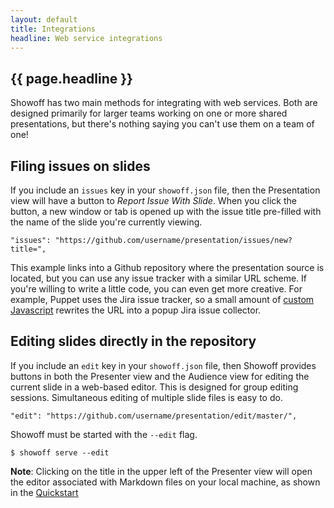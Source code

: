 ```yaml
---
layout: default
title: Integrations
headline: Web service integrations
---
```


## {{ page.headline }}

Showoff has two main methods for integrating with web services. Both are designed
primarily for larger teams working on one or more shared presentations, but there's
nothing saying you can't use them on a team of one!

## Filing issues on slides

If you include an `issues` key in your `showoff.json` file, then the Presentation
view will have a button to *Report Issue With Slide*. When you click the button,
a new window or tab is opened up with the issue title pre-filled with the name
of the slide you're currently viewing.

    "issues": "https://github.com/username/presentation/issues/new?title=",

This example links into a Github repository where the presentation source is
located, but you can use any issue tracker with a similar URL scheme. If you're
willing to write a little code, you can even get more creative. For example,
Puppet uses the Jira issue tracker, so a small amount of [custom
Javascript](custom.html) rewrites the URL into a popup Jira issue collector.


## Editing slides directly in the repository

If you include an `edit` key in your `showoff.json` file, then Showoff provides
buttons in both the Presenter view and the Audience view for editing the current
slide in a web-based editor. This is designed for group editing sessions.
Simultaneous editing of multiple slide files is easy to do.

    "edit": "https://github.com/username/presentation/edit/master/",

Showoff must be started with the `--edit` flag.

    $ showoff serve --edit

**Note**: Clicking on the title in the upper left of the Presenter view will
open the editor associated with Markdown files on your local machine, as shown
in the [Quickstart](../quickstart.html)
